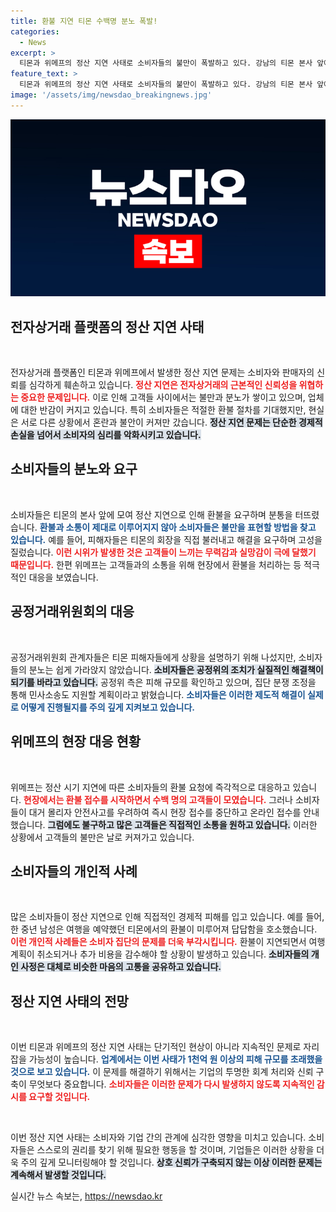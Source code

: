 ```yaml
---
title: 환불 지연 티몬 수백명 분노 폭발!
categories:
  - News
excerpt: >
  티몬과 위메프의 정산 지연 사태로 소비자들의 불만이 폭발하고 있다. 강남의 티몬 본사 앞에는 여러 피해자들이 몰려 항의하며 환불을 요구하고, 위메프 본사에서는 대규모 환불 행렬이 이어지고 있다. 과연 이 사태의 끝은 어디일까?
feature_text: >
  티몬과 위메프의 정산 지연 사태로 소비자들의 불만이 폭발하고 있다. 강남의 티몬 본사 앞에는 여러 피해자들이 몰려 항의하며 환불을 요구하고, 위메프 본사에서는 대규모 환불 행렬이 이어지고 있다. 과연 이 사태의 끝은 어디일까?
image: '/assets/img/newsdao_breakingnews.jpg'
---
```


<p><img src="/assets/img/newsdao_breakingnews.jpg" alt="koreaapp 속보" /></p>

<h2 data-ke-size="size26">전자상거래 플랫폼의 정산 지연 사태</h2>

<p data-ke-size="size16">&nbsp;</p>

<p>전자상거래 플랫폼인 티몬과 위메프에서 발생한 정산 지연 문제는 소비자와 판매자의 신뢰를 심각하게 훼손하고 있습니다. <b><span style="color: #ee2323;">정산 지연은 전자상거래의 근본적인 신뢰성을 위협하는 중요한 문제입니다.</span></b> 이로 인해 고객들 사이에서는 불만과 분노가 쌓이고 있으며, 업체에 대한 반감이 커지고 있습니다. 특히 소비자들은 적절한 환불 절차를 기대했지만, 현실은 서로 다른 상황에서 혼란과 불안이 커져만 갔습니다. <b><span style="background-color: #21538527;">정산 지연 문제는 단순한 경제적 손실을 넘어서 소비자의 심리를 악화시키고 있습니다.</span></b> </p>

<h2 data-ke-size="size26">소비자들의 분노와 요구</h2>

<p data-ke-size="size16">&nbsp;</p>

<p>소비자들은 티몬의 본사 앞에 모여 정산 지연으로 인해 환불을 요구하며 분통을 터뜨렸습니다. <b><span style="color: #1a5490;">환불과 소통이 제대로 이루어지지 않아 소비자들은 불만을 표현할 방법을 찾고 있습니다.</span></b> 예를 들어, 피해자들은 티몬의 회장을 직접 불러내고 해결을 요구하며 고성을 질렀습니다. <b><span style="color: #ee2323;">이런 시위가 발생한 것은 고객들이 느끼는 무력감과 실망감이 극에 달했기 때문입니다.</span></b> 한편 위메프는 고객들과의 소통을 위해 현장에서 환불을 처리하는 등 적극적인 대응을 보였습니다. </p>

<h2 data-ke-size="size26">공정거래위원회의 대응</h2>

<p data-ke-size="size16">&nbsp;</p>

<p>공정거래위원회 관계자들은 티몬 피해자들에게 상황을 설명하기 위해 나섰지만, 소비자들의 분노는 쉽게 가라앉지 않았습니다. <b><span style="background-color: #21538527;">소비자들은 공정위의 조치가 실질적인 해결책이 되기를 바라고 있습니다.</span></b> 공정위 측은 피해 규모를 확인하고 있으며, 집단 분쟁 조정을 통해 민사소송도 지원할 계획이라고 밝혔습니다. <b><span style="color: #1a5490;">소비자들은 이러한 제도적 해결이 실제로 어떻게 진행될지를 주의 깊게 지켜보고 있습니다.</span></b></p>

<h2 data-ke-size="size26">위메프의 현장 대응 현황</h2>

<p data-ke-size="size16">&nbsp;</p>

<p>위메프는 정산 시기 지연에 따른 소비자들의 환불 요청에 즉각적으로 대응하고 있습니다. <b><span style="color: #ee2323;">현장에서는 환불 접수를 시작하면서 수백 명의 고객들이 모였습니다.</span></b> 그러나 소비자들이 대거 몰리자 안전사고를 우려하여 즉시 현장 접수를 중단하고 온라인 접수를 안내했습니다. <b><span style="background-color: #21538527;">그럼에도 불구하고 많은 고객들은 직접적인 소통을 원하고 있습니다.</span></b> 이러한 상황에서 고객들의 불만은 날로 커져가고 있습니다.</p>

<h2 data-ke-size="size26">소비자들의 개인적 사례</h2>

<p data-ke-size="size16">&nbsp;</p>

<p>많은 소비자들이 정산 지연으로 인해 직접적인 경제적 피해를 입고 있습니다. 예를 들어, 한 중년 남성은 여행을 예약했던 티몬에서의 환불이 미루어져 답답함을 호소했습니다. <b><span style="color: #ee2323;">이런 개인적 사례들은 소비자 집단의 문제를 더욱 부각시킵니다.</span></b> 환불이 지연되면서 여행 계획이 취소되거나 추가 비용을 감수해야 할 상황이 발생하고 있습니다. <b><span style="background-color: #21538527;">소비자들의 개인 사정은 대체로 비슷한 마음의 고통을 공유하고 있습니다.</span></b></p>

<h2 data-ke-size="size26">정산 지연 사태의 전망</h2>

<p data-ke-size="size16">&nbsp;</p>

<p>이번 티몬과 위메프의 정산 지연 사태는 단기적인 현상이 아니라 지속적인 문제로 자리 잡을 가능성이 높습니다. <b><span style="color: #1a5490;">업계에서는 이번 사태가 1천억 원 이상의 피해 규모를 초래했을 것으로 보고 있습니다.</span></b> 이 문제를 해결하기 위해서는 기업의 투명한 회계 처리와 신뢰 구축이 무엇보다 중요합니다. <b><span style="color: #ee2323;">소비자들은 이러한 문제가 다시 발생하지 않도록 지속적인 감시를 요구할 것입니다.</span></b> </p>

<p data-ke-size="size16">&nbsp;</p>

<p>이번 정산 지연 사태는 소비자와 기업 간의 관계에 심각한 영향을 미치고 있습니다. 소비자들은 스스로의 권리를 찾기 위해 필요한 행동을 할 것이며, 기업들은 이러한 상황을 더욱 주의 깊게 모니터링해야 할 것입니다. <b><span style="background-color: #21538527;">상호 신뢰가 구축되지 않는 이상 이러한 문제는 계속해서 발생할 것입니다.</span></b></p>
실시간 뉴스 속보는, <a href="https://newsdao.kr" rel="dofollow">https://newsdao.kr</a>



